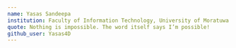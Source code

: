 ```yaml
---
name: Yasas Sandeepa
institution: Faculty of Information Technology, University of Moratuwa
quote: Nothing is impossible. The word itself says I’m possible!
github_user: Yasas4D
---
```

